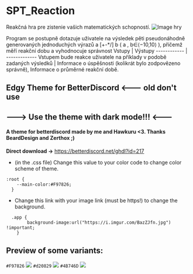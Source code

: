 # SPT_Reaction
Reakčná hra pre zistenie vašich matematických schopností.
![Image hry](https://puu.sh/Dpsht/14efad896d.png)

Program se postupně dotazuje uživatele na výsledek pěti pseudonáhodně generovaných jednoduchých výrazů a [+-*/] b                ( a , b∈⟨−10,10⟩ ), přičemž měří reakční dobu a vyhodnocuje správnost
Vstupy | Výstupy
------------ | -------------
Vstupem bude reakce uživatele na příklady v podobě zadaných výsledků | Informace o úspěšnosti (kolikrát bylo zodpovězeno správně), Informace o průměrné reakční době.



## Edgy Theme for BetterDiscord <--- old don't use
## ---> Use the theme with dark mode!!! <---
#### A theme for betterdiscord made by me and Hawkuru <3. Thanks BeardDesign and Zerthox ;)
**Direct download ->** https://betterdiscord.net/ghdl?id=217
- (in the .css file) Change this value to your color code to change color scheme of theme.
```
:root {
    --main-color:#F97826;
  }
  ```
- Change this link with your image link (must be https!) to change the background.
```
  .app {
        background-image:url("https://i.imgur.com/BazZJfn.jpg") !important;
    }
```
## Preview of some variants:
`#F97826`
![](http://i.imgur.com/YqjsKyT.jpg)
`#d20829`
![](http://i.imgur.com/5zB6CJ3.jpg)
`#4B746D`
![](http://i.imgur.com/uBUh0Km.jpg)
